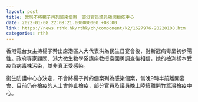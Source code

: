 ```yaml
---
layout: post
title: 當局不將楊子矜列感染個案　部分官員議員離開檢疫中心
date: 2022-01-08 22:08:21.000000000 +08:00
link: https://news.rthk.hk/rthk/ch/component/k2/1627976-20220108.htm
categories: rthk
---
```


香港電台女主持楊子矜出席港區人大代表洪為民生日宴會後，對新冠病毒呈初步陽性。政府專家顧問、港大微生物學系講座教授袁國勇調查後相信，她的檢測樣本受疫苗病毒株污染，並非真正受感染。

衞生防護中心亦決定，不會將楊子矜的個案列為感染個案，當晚9時半前離開宴會、目前仍在檢疫的人士會停止檢疫，部分官員及議員晚上陸續離開竹篙灣檢疫中心。

